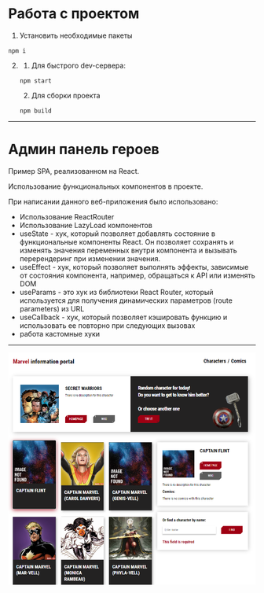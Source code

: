 # Работа с проектом
1. Установить необходимые пакеты
```
npm i
```
2. 
    1. Для быстрого dev-сервера:
    ```
    npm start
    ```
    2. Для сборки проекта
    ```
    npm build
    ```
___

# Админ панель героев

Пример SPA, реализованном на React.

Использование функциональных компонентов в проекте.

При написании данного веб-приложения было использовано:
- Использование ReactRouter
- Использование LazyLoad компонентов
- useState - хук, который позволяет добавлять состояние в функциональные компоненты React. Он позволяет сохранять и изменять значения переменных внутри компонента и вызывать перерендеринг при изменении значения.
- useEffect - хук, который позволяет выполнять эффекты, зависимые от состояния компонента, например, обращаться к API или изменять DOM
- useParams - это хук из библиотеки React Router, который используется для получения динамических параметров (route parameters) из URL
- useCallback - хук, который позволяет кэшировать функцию и использовать ее повторно при следующих вызовах
- работа кастомные хуки


___

![alt text](https://github.com/KBAHTNET/ReactMarvel/blob/main/public/screen.png)